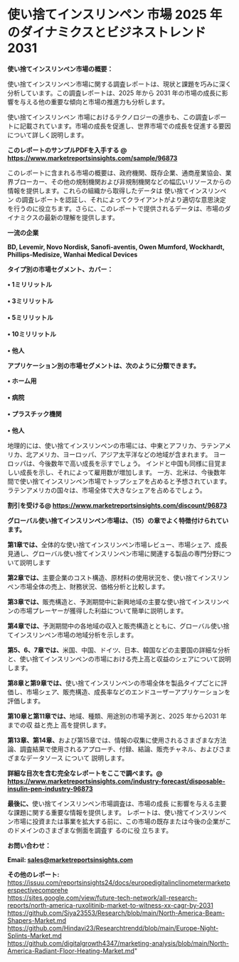 # 使い捨てインスリンペン 市場 2025 年のダイナミクスとビジネストレンド 2031

<strong><b>使い捨てインスリンペン市場の概要：</b></strong>

使い捨てインスリンペン市場に関する調査レポートは、現状と課題を巧みに深く分析しています。この調査レポートは、2025 年から 2031 年の市場の成長に影響を与える他の重要な傾向と市場の推進力も分析します。

使い捨てインスリンペン 市場におけるテクノロジーの進歩も、この調査レポートに記載されています。市場の成長を促進し、世界市場での成長を促進する要因について詳しく説明します。

<strong>このレポートのサンプルPDFを入手する @ <a href=https://www.marketreportsinsights.com/sample/96873>https://www.marketreportsinsights.com/sample/96873</a></strong>

このレポートに含まれる市場の概要は、政府機関、既存企業、通商産業協会、業界ブローカー、その他の規制機関および非規制機関などの幅広いリソースからの情報を提供します。これらの組織から取得したデータは 使い捨てインスリンペン の調査レポートを認証し、それによってクライアントがより適切な意思決定を行うのに役立ちます。さらに、このレポートで提供されるデータは、市場のダイナミクスの最新の理解を提供します。

<strong>一流の企業</strong>

<strong><b>BD, Levemir, Novo Nordisk, Sanofi-aventis, Owen Mumford, Wockhardt, Phillips-Medisize, Wanhai Medical Devices</b></strong>

<strong><b>タイプ別の市場セグメント、カバー：</b></strong>

<strong>• 1ミリリットル<br><br>• 3ミリリットル<br><br>• 5ミリリットル<br><br>• 10ミリリットル<br><br>• 他人</strong>

<strong><b>アプリケーション別の市場セグメントは、次のように分類できます。</b></strong>

<strong>• ホーム用<br><br>• 病院<br><br>• プラスチック機関<br><br>• 他人</strong>

 地理的には、使い捨てインスリンペンの市場には、中東とアフリカ、ラテンアメリカ、北アメリカ、ヨーロッパ、アジア太平洋などの地域が含まれます。 ヨーロッパは、今後数年で高い成長を示すでしょう。 インドと中国も同様に目覚ましい成長を示し、それによって雇用数が増加します。 一方、北米は、今後数年間で使い捨てインスリンペン市場でトップシェアを占めると予想されています。 ラテンアメリカの国々は、市場全体で大きなシェアを占めるでしょう。

<strong>割引を受ける@ <a href=https://www.marketreportsinsights.com/discount/96873>https://www.marketreportsinsights.com/discount/96873</a></strong>

<strong><b>グローバル使い捨てインスリンペン市場は、（15）の章でよく特徴付けられています。</b></strong>

<strong><b>第</b></strong><strong><b>1章では、</b></strong>全体的な使い捨てインスリンペン市場レビュー、市場シェア、成長見通し、グローバル使い捨てインスリンペン市場に関連する製品の専門分野について説明します

<strong><b>第2章では、</b></strong>主要企業のコスト構造、原材料の使用状況を、使い捨てインスリンペン市場全体の売上、財務状況、価格分析と比較します。

<strong><b>第3章では、</b></strong>販売構造と、予測期間中に新興地域の主要な使い捨てインスリンペンの市場プレーヤーが獲得した利益について簡単に説明します。

<strong><b>第4章では、</b></strong>予測期間中の各地域の収入と販売構造とともに、グローバル使い捨てインスリンペン市場の地域分析を示します。

<strong><b>第5、6、7章では、</b></strong>米国、中国、ドイツ、日本、韓国などの主要国の詳細な分析と、使い捨てインスリンペンの市場における売上高と収益のシェアについて説明します。

<strong><b>第8章と第9章では、</b></strong>使い捨てインスリンペンの市場全体を製品タイプごとに評価し、市場シェア、販売構造、成長率などのエンドユーザーアプリケーションを評価します。

<strong><b>第10章と第11章では、</b></strong>地域、種類、用途別の市場予測と、2025 年から2031 年までの収 益と売上 高を提供します。

<strong><b>第13章、第14章、</b></strong>および第15章では、情報の収集に使用されるさまざまな方法論、調査結果で使用されるアプローチ、付録、結論、販売チャネル、およびさまざまなデータソース について 説明します。

<strong>詳細な目次を含む完全なレポートをここで調べます。@ <a href=https://www.marketreportsinsights.com/industry-forecast/disposable-insulin-pen-industry-96873>https://www.marketreportsinsights.com/industry-forecast/disposable-insulin-pen-industry-96873</a></strong>

<strong><b>最後に、</b></strong>使い捨てインスリンペン市場調査は、市場の成長 に影響を</a>与える主要な課題に関する重要な情報を提供します。 レポートは、使い捨てインスリンペン市場に投資または事業を拡大する前に、この市場の既存または今後の企業がこのドメインのさまざまな側面を調査す るのに役 立ちます。

<strong><b>お問い合わせ：</b></strong>

<strong>Email: </strong><a href=mailto:sales@marketreportsinsights.com><strong>sales@marketreportsinsights.com</strong></a>

<strong>その他のレポート:</strong>
<br>
<a href=https://issuu.com/reportsinsights24/docs/europedigitalinclinometermarketperspectivecomprehe>https://issuu.com/reportsinsights24/docs/europedigitalinclinometermarketperspectivecomprehe</a>
<br>
<a href=https://sites.google.com/view/future-tech-network/all-research-reports/north-america-ruxolitinib-market-to-witness-xx-cagr-by-2031>https://sites.google.com/view/future-tech-network/all-research-reports/north-america-ruxolitinib-market-to-witness-xx-cagr-by-2031</a>
<br>
<a href=https://github.com/Siya23553/Research/blob/main/North-America-Beam-Shapers-Market.md>https://github.com/Siya23553/Research/blob/main/North-America-Beam-Shapers-Market.md</a>
<br>
<a href=https://github.com/Hindavi23/Researchtrendd/blob/main/Europe-Night-Splints-Market.md>https://github.com/Hindavi23/Researchtrendd/blob/main/Europe-Night-Splints-Market.md</a>
<br>
<a href=https://github.com/digitalgrowth4347/marketing-analysis/blob/main/North-America-Radiant-Floor-Heating-Market.md>https://github.com/digitalgrowth4347/marketing-analysis/blob/main/North-America-Radiant-Floor-Heating-Market.md</a>"

